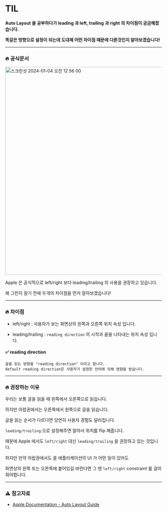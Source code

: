 # TIL

**Auto Layout 을 공부하다가 leading 과 left, trailing 과 right 의 차이점이 궁금해졌습니다.**

**똑같은 방향으로 설정이 되는데 도대체 어떤 차이점 때문에 다른것인지 알아보겠습니다!**

***

### 🔥 공식문서

<img width="670" alt="스크린샷 2024-01-04 오전 12 56 00" src="https://github.com/DevWooHyeon/TodayILearn_TIL/assets/123448121/3f3c8704-306d-4e01-b343-ccaf876a8f2f">

Apple 은 공식적으로 left/right 보다 leading/trailing 의 사용을 권장하고 있습니다.

왜 그런지 알기 전에 두개의 차이점을 먼저 알아보겠습니다!

***

### 🔥 차이점

- left/right : 사용자가 보는 화면상의 왼쪽과 오른쪽 위치 속성 입니다.

- leading/trailing : `reading direction` 의 시작과 끝을 나타내는 위치 속성 입니다.

#### ✅ reading direction
~~~
글을 읽는 방향을 "reading direction" 이라고 합니다.
default reading direction은 사용자가 설정한 언어에 의해 영향을 받습니다.
~~~

***

### 🔥 권장하는 이유

우리는 보통 글을 읽을 때 왼쪽에서 오른쪽으로 읽습니다.

하지만 아랍권에서는 오른쪽에서 왼쪽으로 글을 읽습니다.

글을 읽는 순서가 다르다면 당연히 사용자 경험도 달라집니다.

`leading/trailing` 으로 설정해주면 알아서 위치를 flip 해줍니다.

때문에 Apple 에서도 `left/right` 대신 `leading/trailing` 을 권장하고 있는 것입니다.

하지만 만약 아랍권에서도 쓸 애플리케이션의 UI 가 어떤 일이 있어도

화면상의 왼쪽 또는 오른쪽에 붙어있길 바란다면 그 땐 `left/right` constraint 를 걸어줘야합니다.

***

### ⚠️ 참고자료
- [Apple Documentation - Auto Layout Guide](https://developer.apple.com/library/archive/documentation/UserExperience/Conceptual/AutolayoutPG/AnatomyofaConstraint.html#//apple_ref/doc/uid/TP40010853-CH9-SW1)
